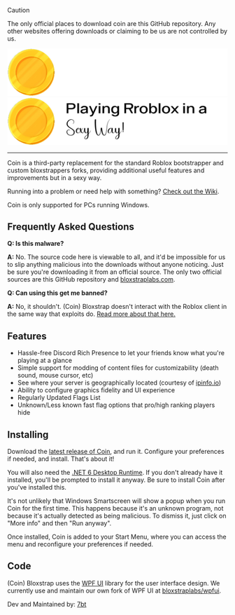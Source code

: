 > [!CAUTION]
> The only official places to download coin are this GitHub repository. Any other websites offering downloads or claiming to be us are not controlled by us.

<p align="center">
    <img src="Images/coin-full-dark.png#gh-dark-mode-only" width="800">
    <img src="Images/coin-full-light.png#gh-light-mode-only" width="800">
</p>

<div align="center">

</div>

----

Coin is a third-party replacement for the standard Roblox bootstrapper and custom bloxstrappers forks, providing additional useful features and improvements but in a sexy way.

Running into a problem or need help with something? [Check out the Wiki](https://github.com/bloxstraplabs/bloxstrap/wiki). 

Coin is only supported for PCs running Windows.

## Frequently Asked Questions

**Q: Is this malware?**

**A:** No. The source code here is viewable to all, and it'd be impossible for us to slip anything malicious into the downloads without anyone noticing. Just be sure you're downloading it from an official source. The only two official sources are this GitHub repository and [bloxstraplabs.com](https://bloxstraplabs.com).

**Q: Can using this get me banned?**

**A:** No, it shouldn't. (Coin) Bloxstrap doesn't interact with the Roblox client in the same way that exploits do. [Read more about that here.](https://github.com/bloxstraplabs/bloxstrap/wiki/Why-it's-not-reasonably-possible-for-you-to-be-banned-by-Bloxstrap)

## Features

- Hassle-free Discord Rich Presence to let your friends know what you're playing at a glance
- Simple support for modding of content files for customizability (death sound, mouse cursor, etc)
- See where your server is geographically located (courtesy of [ipinfo.io](https://ipinfo.io))
- Ability to configure graphics fidelity and UI experience
- Regularly Updated Flags List
- Unknown/Less known fast flag options that pro/high ranking players hide

## Installing
Download the [latest release of Coin](https://github.com/LabheshGupta/Coin/releases/latest), and run it. Configure your preferences if needed, and install. That's about it!


You will also need the [.NET 6 Desktop Runtime](https://aka.ms/dotnet-core-applaunch?missing_runtime=true&arch=x64&rid=win11-x64&apphost_version=6.0.16&gui=true). If you don't already have it installed, you'll be prompted to install it anyway. Be sure to install Coin after you've installed this.

It's not unlikely that Windows Smartscreen will show a popup when you run Coin for the first time. This happens because it's an unknown program, not because it's actually detected as being malicious. To dismiss it, just click on "More info" and then "Run anyway".

Once installed, Coin is added to your Start Menu, where you can access the menu and reconfigure your preferences if needed.

## Code

(Coin) Bloxstrap uses the [WPF UI](https://github.com/lepoco/wpfui) library for the user interface design. We currently use and maintain our own fork of WPF UI at [bloxstraplabs/wpfui](https://github.com/bloxstraplabs/wpfui).

Dev and Maintained by: [7bt](http://7bt.vercel.app)
